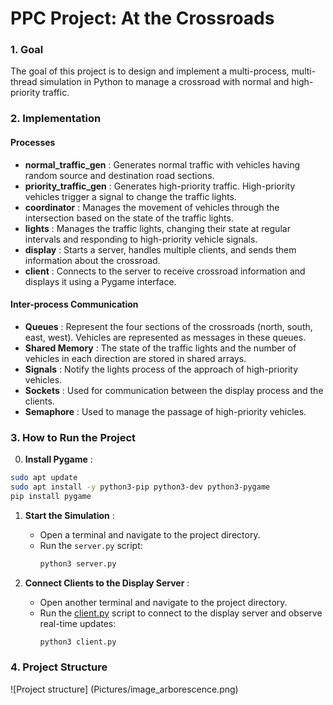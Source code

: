 # PPC Project: At the Crossroads

### 1. Goal
The goal of this project is to design and implement a multi-process, multi-thread simulation in Python to manage a crossroad with normal and high-priority traffic.

### 2. Implementation

#### Processes
- **normal_traffic_gen** : Generates normal traffic with vehicles having random source and destination road sections.
- **priority_traffic_gen** : Generates high-priority traffic. High-priority vehicles trigger a signal to change the traffic lights.
- **coordinator** : Manages the movement of vehicles through the intersection based on the state of the traffic lights.
- **lights** : Manages the traffic lights, changing their state at regular intervals and responding to high-priority vehicle signals.
- **display** : Starts a server, handles multiple clients, and sends them information about the crossroad.
- **client** : Connects to the server to receive crossroad information and displays it using a Pygame interface.

#### Inter-process Communication
- **Queues** : Represent the four sections of the crossroads (north, south, east, west). Vehicles are represented as messages in these queues.
- **Shared Memory** : The state of the traffic lights and the number of vehicles in each direction are stored in shared arrays.
- **Signals** : Notify the lights process of the approach of high-priority vehicles.
- **Sockets** : Used for communication between the display process and the clients.
- **Semaphore** : Used to manage the passage of high-priority vehicles.

### 3. How to Run the Project

0. **Install Pygame** :
  ```sh
  sudo apt update
  sudo apt install -y python3-pip python3-dev python3-pygame
  pip install pygame
  ```

1. **Start the Simulation** :
   - Open a terminal and navigate to the project directory.
   - Run the `server.py` script:
     ```sh
     python3 server.py
     ```

2. **Connect Clients to the Display Server** :
   - Open another terminal and navigate to the project directory.
   - Run the [client.py](http://_vscodecontentref_/0) script to connect to the display server and observe real-time updates:
     ```sh
     python3 client.py
     ```

### 4. Project Structure

![Project structure] (Pictures/image_arborescence.png)
